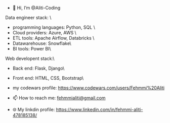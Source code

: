 - 👋 Hi, I’m @Aliti-Coding


Data engineer stack: \
- programming languages: Python, SQL \
- Cloud providers: Azure, AWS \
- ETL tools: Apache Airflow, Databricks \
- Datawarehouse: Snowflake\
- BI tools: Power BI\

Web developent stack:\
- Back end: Flask, Django\
- Front end: HTML, CSS, Bootstrap\

- my codewars profile: https://www.codewars.com/users/Fehmmi%20Aliti
- 📫 How to reach me: fehmmialiti@gmail.com
- :globe_with_meridians: My linkdin profile: https://www.linkedin.com/in/fehmmi-aliti-478185138/



<!---
Aliti-Coding/Aliti-Coding is a ✨ special ✨ repository because its `README.md` (this file) appears on your GitHub profile.
You can click the Preview link to take a look at your changes.
--->
